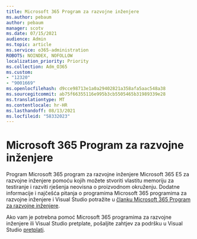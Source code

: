 ```yaml
---
title: Microsoft 365 Program za razvojne inženjere
ms.author: pebaum
author: pebaum
manager: scotv
ms.date: 07/15/2021
audience: Admin
ms.topic: article
ms.service: o365-administration
ROBOTS: NOINDEX, NOFOLLOW
localization_priority: Priority
ms.collection: Adm_O365
ms.custom:
- "12320"
- "9001669"
ms.openlocfilehash: d9cce98713e1a0a29402821a358afa5aac548a38
ms.sourcegitcommit: ab75f66355116e995b3cb5505465b31989339e28
ms.translationtype: MT
ms.contentlocale: hr-HR
ms.lasthandoff: 08/13/2021
ms.locfileid: "58332023"
---
```

# <a name="microsoft-365-developer-program"></a>Microsoft 365 Program za razvojne inženjere

Program Microsoft 365 program za razvojne inženjere Microsoft 365 E5 za razvojne inženjere pomoću kojih možete stvoriti vlastitu memoriju za testiranje i razviti rješenja neovisna o proizvodnom okruženju. Dodatne informacije i najčešća pitanja o programima Microsoft 365 programima za razvojne inženjere i Visual Studio potražite u [članku Microsoft 365 Program za razvojne inženjere](https://docs.microsoft.com/office/developer-program/microsoft-365-developer-program).

Ako vam je potrebna pomoć Microsoft 365 programima za razvojne inženjere ili Visual Studio pretplate, pošaljite zahtjev za podršku u Visual Studio [pretplati](https://visualstudio.microsoft.com/subscriptions/support/).